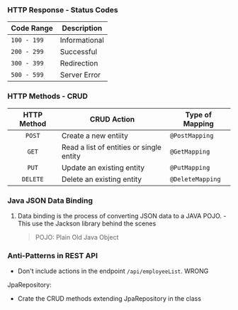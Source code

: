 ### HTTP Response - Status Codes

| Code Range  | Description   |
| ----------- | ------------- |
| `100 - 199` | Informational |
| `200 - 299` | Successful    |
| `300 - 399` | Redirection   |
| `500 - 599` | Server Error  |

### HTTP Methods - CRUD

| HTTP Method | CRUD Action                              | Type of Mapping  |
| :---------: | ---------------------------------------- | ---------------- |
|   `POST`    | Create a new entiity                     | `@PostMapping`   |
|    `GET`    | Read a list of entities or single entity | `@GetMapping`    |
|    `PUT`    | Update an existing entity                | `@PutMapping`    |
|  `DELETE`   | Delete an existing entity                | `@DeleteMapping` |

### Java JSON Data Binding

1. Data binding is the process of converting JSON data to a JAVA POJO. - This use the Jackson library behind the scenes
   > POJO: Plain Old Java Object

### Anti-Patterns in REST API

- Don't include actions in the endpoint `/api/employeeList`. WRONG

JpaRepository:
   - Crate the CRUD methods extending JpaRepository in the class
